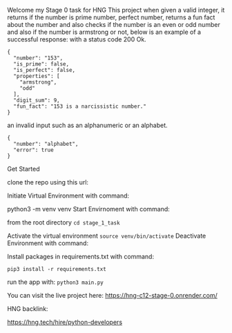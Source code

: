Welcome my Stage 0 task for HNG
This project when given a valid integer, it returns if the number is prime number, perfect number, returns a fun fact about the number and also checks if the number is an even or odd number and also if the number is armstrong or not, below is an example of a successful response:
with a status code 200 Ok.
```commandline
{
  "number": "153",
  "is_prime": false,
  "is_perfect": false,
  "properties": [
    "armstrong",
    "odd"
  ],
  "digit_sum": 9,
  "fun_fact": "153 is a narcissistic number."
}
```
an invalid input such as an alphanumeric or an alphabet.

```commandline
{
  "number": "alphabet",
  "error": true
}
```

Get Started

clone the repo using this url: 

Initiate Virtual Environment with command:

python3 -m venv venv
Start Envirnoment with command:

from the root directory
`cd stage_1_task`

Activate the virtual environment
`source venv/bin/activate`
Deactivate Environment with command:

Install packages in requirements.txt with command:

`pip3 install -r requirements.txt`

run the app with:
`python3 main.py`

You can visit the live project here:
https://hng-c12-stage-0.onrender.com/



HNG backlink:

https://hng.tech/hire/python-developers
